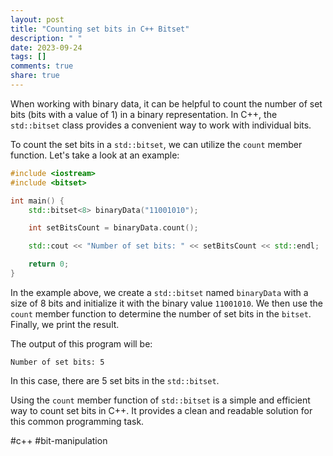```yaml
---
layout: post
title: "Counting set bits in C++ Bitset"
description: " "
date: 2023-09-24
tags: []
comments: true
share: true
---
```


When working with binary data, it can be helpful to count the number of set bits (bits with a value of 1) in a binary representation. In C++, the `std::bitset` class provides a convenient way to work with individual bits.

To count the set bits in a `std::bitset`, we can utilize the `count` member function. Let's take a look at an example:

```cpp
#include <iostream>
#include <bitset>

int main() {
    std::bitset<8> binaryData("11001010");

    int setBitsCount = binaryData.count();

    std::cout << "Number of set bits: " << setBitsCount << std::endl;

    return 0;
}
```

In the example above, we create a `std::bitset` named `binaryData` with a size of 8 bits and initialize it with the binary value `11001010`. We then use the `count` member function to determine the number of set bits in the `bitset`. Finally, we print the result.

The output of this program will be:

```
Number of set bits: 5
```

In this case, there are 5 set bits in the `std::bitset`.

Using the `count` member function of `std::bitset` is a simple and efficient way to count set bits in C++. It provides a clean and readable solution for this common programming task.

#c++ #bit-manipulation